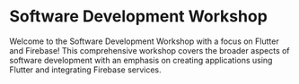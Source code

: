 # Software Development Workshop

Welcome to the Software Development Workshop with a focus on Flutter and Firebase! This comprehensive workshop covers the broader aspects of software development with an emphasis on creating applications using Flutter and integrating Firebase services.
